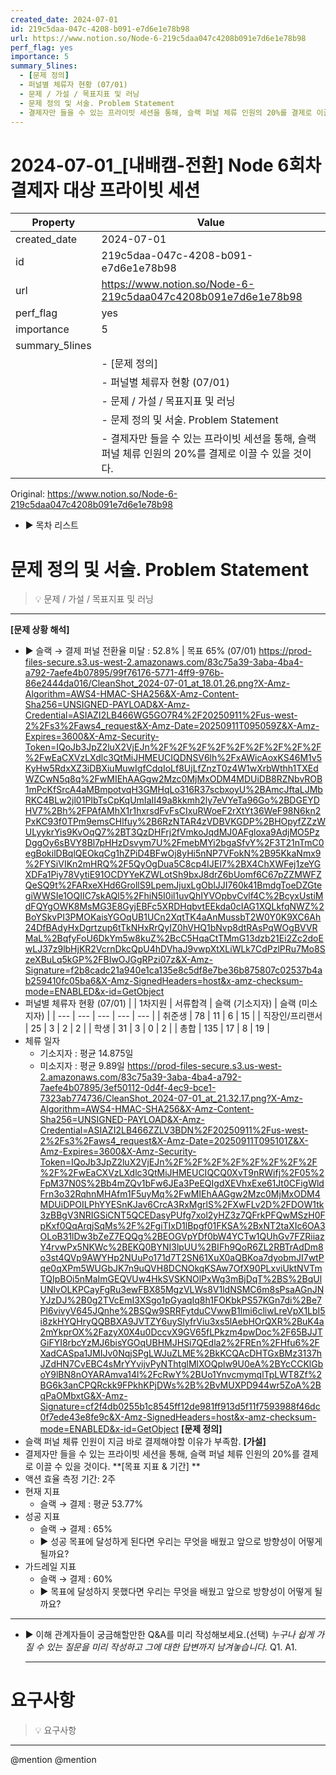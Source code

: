 ```yaml
---
created_date: 2024-07-01
id: 219c5daa-047c-4208-b091-e7d6e1e78b98
url: https://www.notion.so/Node-6-219c5daa047c4208b091e7d6e1e78b98
perf_flag: yes
importance: 5
summary_5lines:
  - [문제 정의]
  - 퍼널별 체류자 현황 (07/01)
  - 문제 / 가설 / 목표지표 및 러닝
  - 문제 정의 및 서술. Problem Statement
  - 결제자만 들을 수 있는 프라이빗 세션을 통해, 슬랙 퍼널 체류 인원의 20%를 결제로 이끌 수 있을 것이다.
---
```


# 2024-07-01_[내배캠-전환] Node 6회차 결제자 대상 프라이빗 세션

| Property | Value |
| --- | --- |
| created_date | 2024-07-01 |
| id | 219c5daa-047c-4208-b091-e7d6e1e78b98 |
| url | https://www.notion.so/Node-6-219c5daa047c4208b091e7d6e1e78b98 |
| perf_flag | yes |
| importance | 5 |
| summary_5lines | |
|  | - [문제 정의] |
|  | - 퍼널별 체류자 현황 (07/01) |
|  | - 문제 / 가설 / 목표지표 및 러닝 |
|  | - 문제 정의 및 서술. Problem Statement |
|  | - 결제자만 들을 수 있는 프라이빗 세션을 통해, 슬랙 퍼널 체류 인원의 20%를 결제로 이끌 수 있을 것이다. |

Original: https://www.notion.so/Node-6-219c5daa047c4208b091e7d6e1e78b98

- ▶ 목차 리스트

#  문제 정의 및 서술. Problem Statement
> 💡 문제 / 가설 / 목표지표 및 러닝

  ---
  **[문제 상황 해석]**
  - ▶ 슬랙 → 결제 퍼널 전환율 미달 : 52.8% | 목표 65% (07/01)
    https://prod-files-secure.s3.us-west-2.amazonaws.com/83c75a39-3aba-4ba4-a792-7aefe4b07895/99f76176-5771-4ff9-976b-86e2444da016/CleanShot_2024-07-01_at_18.01.26.png?X-Amz-Algorithm=AWS4-HMAC-SHA256&X-Amz-Content-Sha256=UNSIGNED-PAYLOAD&X-Amz-Credential=ASIAZI2LB466WG5GO7R4%2F20250911%2Fus-west-2%2Fs3%2Faws4_request&X-Amz-Date=20250911T095059Z&X-Amz-Expires=3600&X-Amz-Security-Token=IQoJb3JpZ2luX2VjEJn%2F%2F%2F%2F%2F%2F%2F%2F%2F%2FwEaCXVzLXdlc3QtMiJHMEUCIQDNSV6lh%2FxAWicAoxKS46M1v5KyHw5RdxXZ3iDBXiuMuwIgfCdqIoLf8UjLfZnzT0z4W1wXrbWthh1TXEdWZCwN5q8q%2FwMIEhAAGgw2Mzc0MjMxODM4MDUiDB8RZNbvROB1mPcKfSrcA4aMBmpotvqH3GMHqLo316R37scbxoyU%2BAmcJftaLJMbRKC4BLw2jl01PIbTsCpKqUmIaII49a8kkmh2ly7eVYeTa96Go%2BDGEYDHV7%2Bh%2FPAfAMhX1r1hxrsdFvFsCIxuRWoeF2rXtYt36WeF98N6kn2PxKC93f0TPm9emsCHlfuy%2B6RzNTAR4zVDBVKGDP%2BHOpyfZZzWULyykrYis9KvOqQ7%2BT3QzDHFrj2fVmkoJqdMJ0AFgloxa9AdjMO5PzDggOy6sBVY8Bl7pHHzDsvym7U%2FmebMYi2bgaSfvY%2F3T21nTmC0egBokilDBqlQEOkqCg1hZPiD4BFwOj8yHi5nNP7VFokN%2B95KkaNmx9%2FYSiVIKn2mHRQ%2F5QyOgDua5C8cp4IJEI7%2BX4ChXWFej1zeYGXDFa1Piy78VytiE91OCDYYeKZWLotSh9bxJ8drZ6bUomf6C67pZZMWFZQeSQ9t%2FARxeXHd6GrollS9LpemJjuxLgOblJJI760k41BmdgToeDZGtegiWWSIe1OQIIC7skAQl5%2FhiN5I0il1uvQhIYVOpbvCvlf4C%2BcyxUstiMdFQYgOWK8MsMG3E8GyjEBFc5XRDHqbvtEEkda0cIAG1XQLkfqNWZ%2BoYSkvPI3PMOKaisYGOqUB1UCn2XqtTK4aAnMussbT2W0Y0K9XC6Ah24DfBAdyHxDgrtzup6tTkNHxRrQyIZ0hVHQ1bNvp8dtRAsPqWOgBVVRMaL%2BqfyFoU6DkYm5w8kuZ%2BcC5HqaCtTMmG13dzb21Ei2Zc2doEwLJ37z9lbHjKR2VcrnDkcQpU4hDVhaJ9vwpXtXLiWLk7CdPzlPRu7Mo8SzeXBuLq5kGP%2FBIwOJGgRPzi07z&X-Amz-Signature=f2b8cadc21a940e1ca135e8c5df8e7be36b875807c02537b4ab259410fc05ba6&X-Amz-SignedHeaders=host&x-amz-checksum-mode=ENABLED&x-id=GetObject
  - 퍼널별 체류자 현황 (07/01)
|  | 1차지원 | 서류합격 | 슬랙 (기소지자) | 슬랙 (미소지자) |
| --- | --- | --- | --- | --- |
| 취준생 | 78 | 11 | 6 | 15 |
| 직장인/프리랜서 | 25 | 3 | 2 | 2 |
| 학생 | 31 | 3 | 0 | 2 |
| 총합 | 135 | 17 | 8 | 19 |
  - 체류 일자
    - 기소지자 : 평균 14.875일
    - 미소지자 : 평균 9.89일
    https://prod-files-secure.s3.us-west-2.amazonaws.com/83c75a39-3aba-4ba4-a792-7aefe4b07895/3ef50112-0d4f-4ec9-bce1-7323ab774736/CleanShot_2024-07-01_at_21.32.17.png?X-Amz-Algorithm=AWS4-HMAC-SHA256&X-Amz-Content-Sha256=UNSIGNED-PAYLOAD&X-Amz-Credential=ASIAZI2LB466ZZLV3BDN%2F20250911%2Fus-west-2%2Fs3%2Faws4_request&X-Amz-Date=20250911T095101Z&X-Amz-Expires=3600&X-Amz-Security-Token=IQoJb3JpZ2luX2VjEJn%2F%2F%2F%2F%2F%2F%2F%2F%2F%2FwEaCXVzLXdlc3QtMiJHMEUCIQCQ0XvT9nRWifj%2F05%2FpM37N0S%2Bb4mZQv1bFw6JEa3PeEQIgdXEVhxExe61Jt0CFigWldFrn3o32RqhnMHAfm1F5uyMq%2FwMIEhAAGgw2Mzc0MjMxODM4MDUiDPOILPhYYESnKJav6CrcA3RxMgrlS%2FXwFLv2D%2FDOW1tk3zBBgV3NRIGSiCNT5QCEDasyPUfg7xol2yHZ3z7QFrkPFQwMSzH0FpKxf0QqArqjSqMs%2F%2FgiTIxD1lBpgf01FKSA%2BxNT2taXIc6OA3OLoB31lDw3bZeZ7EQQg%2BEOGVpYDf0bW4YCTw1QUhGv7FZRiiazY4rvwPx5NKWc%2BEKQ0BYNI3lpUU%2BIFh9QoR6ZL2RBTrAdDm8o3st4QVp9AWYHp2NUuPo171d7T2SN61XuX0aQBKoa7dyobmJI7wtPqe0qXPm5WUGbJK7n9uQVH8DCNOkqKSAw7OfX90PLxviUktNVTmTQIpBOi5nMaImGEQVUw4HkSVSKNOlPxWg3mBjDqT%2BS%2BqUlUNlvOLKPCayFgRu3ewFBX85MgzVLWs8V1ldNSMC6m8sPsaAGnJNYJzDJ%2B0g2TVcEmI3XSgo1pGyaqIq8h1FOKbkPS57KGn7di%2Be7Pl6vivyV645JQnhe%2BSQw9SRRFytduCVwwB1lmi6cliwLreVpX1LbI5i8zkHYQHryQQBBXA9JVTZY6uySlyfrViu3xs5lAebHOrQXR%2BuK4a2mYkprOX%2FazyX0X4u0DccvX9GV65fLPkzm4pwDoc%2F65BJJTGiFYI8rbcYzMJ6bisYGOqUBHMJHSi7QEdla2%2FREn%2FHfu6%2FXadCASpa1JMIJv0NqjSPgLWJuZLME%2BkKCQAcDHTGxBMz3137hJZdHN7CvEBC4sMrYYvijvPyNThtglMlXOQplw9U0eA%2BYcCCKlGboY9lBN8nOYARAmva14l%2FcRwY%2BUo1YnvcmymqlTpLWT8Zf%2BG6k3anCPQRckk9FPkhKPjDWs%2B%2BvMUXPD944wr5ZoA%2BqPaOMbxtG&X-Amz-Signature=cf2f4db0255b1c8545ff12de981ff913d5f11f7593988f46dc0f7ede43e8fe9c&X-Amz-SignedHeaders=host&x-amz-checksum-mode=ENABLED&x-id=GetObject
  **[문제 정의]**
  - 슬랙 퍼널 체류 인원이 지금 바로 결제해야할 이유가 부족함. 
  **[가설]**
  - 결제자만 들을 수 있는 프라이빗 세션을 통해, 슬랙 퍼널 체류 인원의 20%를 결제로 이끌 수 있을 것이다. 
  **[목표 지표 & 기간] **
  - 액션 효율 측정 기간: 2주
  - 현재 지표
    - 슬랙 → 결제 : 평균 53.77%
  - 성공 지표
    - 슬랙 → 결제 : 65%
    - ▶ 성공 목표에 달성하게 된다면 우리는 무엇을 배웠고 앞으로 방향성이 어떻게 될까요?
  - 가드레일 지표
    - 슬랙 → 결제 : 60%
    - ▶ 목표에 달성하지 못했다면 우리는 무엇을 배웠고 앞으로 방향성이 어떻게 될까요?

  ---
  - ▶ 이해 관계자들이 궁금해할만한 Q&A를 미리 작성해보세요.(선택)
    *누구나 쉽게 가질 수 있는 질문을 미리 작성하고 그에 대한 답변까지 남겨놓습니다.*
    Q1.
    A1.

    ---

#  요구사항
> 💡 요구사항

  ---
  @mention 
  @mention
